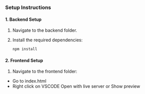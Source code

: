 ### Setup Instructions

#### 1. Backend Setup

1. Navigate to the backend folder.

2. Install the required dependencies:
   ```bash
   npm install
   ```

#### 2. Frontend Setup

1. Navigate to the frontend folder:
* Go to index.html
* Right click on VSCODE Open with live server or Show preview
